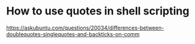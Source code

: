 # How to use quotes in shell scripting
https://askubuntu.com/questions/20034/differences-between-doublequotes-singlequotes-and-backticks-on-comm

